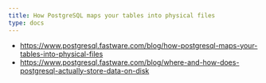 ```yaml
---
title: How PostgreSQL maps your tables into physical files
type: docs
---
```



- https://www.postgresql.fastware.com/blog/how-postgresql-maps-your-tables-into-physical-files
- https://www.postgresql.fastware.com/blog/where-and-how-does-postgresql-actually-store-data-on-disk